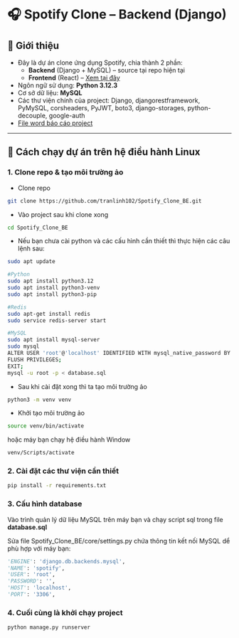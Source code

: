 # 🎧 Spotify Clone – Backend (Django)

## 🔎 Giới thiệu

- Đây là dự án clone ứng dụng Spotify, chia thành 2 phần:
  - **Backend** (Django + MySQL) – source tại repo hiện tại
  - **Frontend** (React) – [Xem tại đây](https://github.com/MinhTriTech/spotify-clone-fe)
- Ngôn ngữ sử dụng: **Python 3.12.3**
- Cơ sở dữ liệu: **MySQL**
- Các thư viện chính của project: Django, djangorestframework, PyMySQL, corsheaders, PyJWT, boto3, django-storages, python-decouple, google-auth
- [File word báo cáo project](https://www.overleaf.com/4689614973xvysqwpnkqpj#bb5d79)
---

## 🚀 Cách chạy dự án trên hệ điều hành Linux

### 1. Clone repo & tạo môi trường ảo

- Clone repo

```bash
git clone https://github.com/tranlinh102/Spotify_Clone_BE.git
```

- Vào project sau khi clone xong

```bash
cd Spotify_Clone_BE
```

- Nếu bạn chưa cài python và các cấu hình cần thiết thì thực hiện các câu lệnh sau:

```bash
sudo apt update
```

```bash
#Python
sudo apt install python3.12
sudo apt install python3-venv
sudo apt install python3-pip
```

```bash
#Redis
sudo apt-get install redis
sudo service redis-server start
```

```bash
#MySQL
sudo apt install mysql-server
sudo mysql
ALTER USER 'root'@'localhost' IDENTIFIED WITH mysql_native_password BY '';
FLUSH PRIVILEGES;
EXIT;
mysql -u root -p < database.sql
```

- Sau khi cài đặt xong thì ta tạo môi trường ảo

```bash
python3 -m venv venv
```

- Khởi tạo môi trường ảo

```bash
source venv/bin/activate
```

hoặc máy bạn chạy hệ điều hành Window

```bash
venv/Scripts/activate
```

### 2. Cài đặt các thư viện cần thiết

```bash
pip install -r requirements.txt
```

### 3. Cấu hình database

Vào trình quản lý dữ liệu MySQL trên máy bạn và chạy script sql trong file **database.sql**

Sửa file Spotify_Clone_BE/core/settings.py chứa thông tin kết nối MySQL dể phù hợp với máy bạn:

```python
'ENGINE': 'django.db.backends.mysql',
'NAME': 'spotify',
'USER': 'root',
'PASSWORD': '',
'HOST': 'localhost',
'PORT': '3306',
```

### 4. Cuối cùng là khởi chạy project

```bash
python manage.py runserver
```
